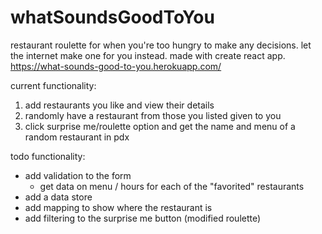 # whatSoundsGoodToYou
restaurant roulette for when you're too hungry to make any decisions. let the internet make one for you instead.
made with create react app.
https://what-sounds-good-to-you.herokuapp.com/

current functionality:
1. add restaurants you like and view their details
2. randomly have a restaurant from those you listed given to you
3. click surprise me/roulette option and get the name and menu of a random restaurant in pdx

todo functionality:
- add validation to the form
  - get data on menu / hours for each of the "favorited" restaurants
- add a data store
- add mapping to show where the restaurant is
- add filtering to the surprise me button (modified roulette)
